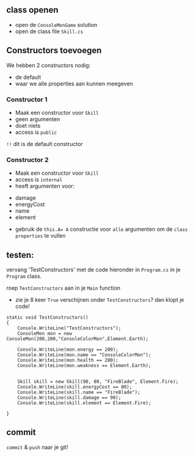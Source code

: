 ## class openen

- open de `ConsoleMonGame` solution
- open de class file `Skill.cs`



## Constructors toevoegen

We hebben 2 constructors nodig:
* de default
* waar we alle properties aan kunnen meegeven


### Constructor 1 
- Maak een constructor voor `Skill`
- geen argumenten
- doet niets
- access is `public`


`!!` dit is de default constructor

### Constructor 2

- Maak een constructor voor `Skill`
- access is `internal`
- heeft argumenten voor:
* damage
* energyCost
* name
* element
- gebruik de `this.A= A` constructie voor `alle` argumenten om de `class properties` te vullen

## testen:

vervang 'TestConstructors' met de code hieronder in `Program.cs` in je `Program` class.

roep `TestConstructors` aan in je `Main` function

- zie je 8 keer `True` verschijnen onder `TestConstructors`? dan klopt je code!

```
static void TestConstructors()
{
    Console.WriteLine("TestConstructors");
    ConsoleMon mon = new ConsoleMon(200,200,"ConsoleColorMon",Element.Earth);

    Console.WriteLine(mon.energy == 200);
    Console.WriteLine(mon.name == "ConsoleColorMon");
    Console.WriteLine(mon.health == 200);
    Console.WriteLine(mon.weakness == Element.Earth);


    Skill skill = new Skill(90, 80, "FireBlade", Element.Fire);
    Console.WriteLine(skill.energyCost == 80);
    Console.WriteLine(skill.name == "FireBlade");
    Console.WriteLine(skill.damage == 90);
    Console.WriteLine(skill.element == Element.Fire);

}
```

## commit

`commit` & `push` naar je git!

